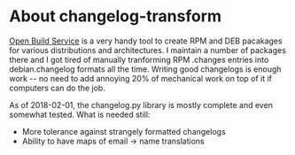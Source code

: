 # About changelog-transform

[Open Build Service](https://build.opensuse.org/) 
is a very handy tool to create RPM and DEB pacakages
for various distributions and architectures.
I maintain a number of packages there and I got tired of manually tranforming
RPM .changes entries into debian.changelog formats all the time. Writing
good changelogs is enough work -- no need to add annoying 20% of mechanical
work on top of it if computers can do the job.

As of 2018-02-01, the changelog.py library is mostly complete and even somewhat
tested. What is needed still:
* More tolerance against strangely formatted changelogs
* Ability to have maps of email -> name translations
